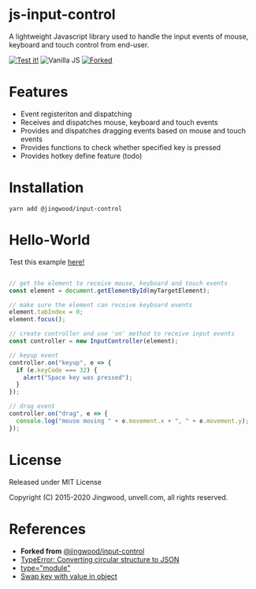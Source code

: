# js-input-control

A lightweight Javascript library used to handle the input events of mouse, keyboard and touch control from end-user.

[![Test it!](https://img.shields.io/badge/Test%20it!-Gh%20Pages-blue)](https://marfullsen.github.io/js-input-control)
<img src="https://img.shields.io/badge/Vanilla-JavaScript-yellow.svg" alt="Vanilla JS">
[![Forked](https://img.shields.io/badge/Forked%20from-jingwood-green)](https://github.com/jingwood/js-input-control)

# Features

- Event registeriton and dispatching
- Receives and dispatches mouse, keyboard and touch events
- Provides and dispatches dragging events based on mouse and touch events
- Provides functions to check whether specified key is pressed
- Provides hotkey define feature (todo)

# Installation

```shell
yarn add @jingwood/input-control
```

# Hello-World

Test this example [here!](https://marfullsen.github.io/js-input-control)

```js

// get the element to receive mouse, keyboard and touch events
const element = document.getElementById(myTargetElement);

// make sure the element can receive keyboard events
element.tabIndex = 0;
element.focus();

// create controller and use 'on' method to receive input events
const controller = new InputController(element);

// keyup event
controller.on("keyup", e => {
  if (e.keyCode === 32) {
    alert("Space key was pressed");
  }
});

// drag event
controller.on("drag", e => {
  console.log("mouse moving " + e.movement.x + ", " + e.movement.y);
});
```

# License

Released under MIT License

Copyright (C) 2015-2020 Jingwood, unvell.com, all rights reserved.

# References
- **Forked from** [@jingwood/input-control](https://github.com/jingwood/js-input-control)
- [TypeError: Converting circular structure to JSON](https://stackoverflow.com/a/31557814)
- [type="module"](https://stackoverflow.com/questions/61191061/uncaught-syntaxerror-cannot-use-import-statement-outside-a-module)
- [Swap key with value in object](https://stackoverflow.com/a/56781239)